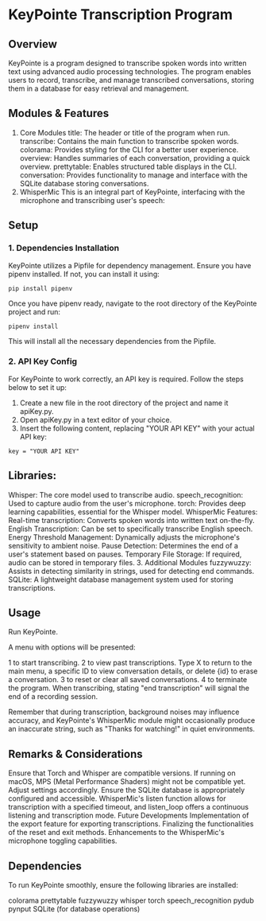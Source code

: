 

# KeyPointe Transcription Program
## Overview
KeyPointe is a program designed to transcribe spoken words into written text using advanced audio processing technologies. The program enables users to record, transcribe, and manage transcribed conversations, storing them in a database for easy retrieval and management.

## Modules & Features
1. Core Modules
title: The header or title of the program when run.
transcribe: Contains the main function to transcribe spoken words.
colorama: Provides styling for the CLI for a better user experience.
overview: Handles summaries of each conversation, providing a quick overview.
prettytable: Enables structured table displays in the CLI.
conversation: Provides functionality to manage and interface with the SQLite database storing conversations.
2. WhisperMic
This is an integral part of KeyPointe, interfacing with the microphone and transcribing user's speech:

## Setup

### 1. Dependencies Installation
KeyPointe utilizes a Pipfile for dependency management. Ensure you have pipenv installed. If not, you can install it using:
```
pip install pipenv
```

Once you have pipenv ready, navigate to the root directory of the KeyPointe project and run:
```
pipenv install
```
This will install all the necessary dependencies from the Pipfile.

### 2. API Key Config
For KeyPointe to work correctly, an API key is required. Follow the steps below to set it up:

1. Create a new file in the root directory of the project and name it apiKey.py.
2. Open apiKey.py in a text editor of your choice.
3. Insert the following content, replacing "YOUR API KEY" with your actual API key:
```
key = "YOUR API KEY"
```

## Libraries:
Whisper: The core model used to transcribe audio.
speech_recognition: Used to capture audio from the user's microphone.
torch: Provides deep learning capabilities, essential for the Whisper model.
WhisperMic Features:
Real-time transcription: Converts spoken words into written text on-the-fly.
English Transcription: Can be set to specifically transcribe English speech.
Energy Threshold Management: Dynamically adjusts the microphone's sensitivity to ambient noise.
Pause Detection: Determines the end of a user's statement based on pauses.
Temporary File Storage: If required, audio can be stored in temporary files.
3. Additional Modules
fuzzywuzzy: Assists in detecting similarity in strings, used for detecting end commands.
SQLite: A lightweight database management system used for storing transcriptions.

## Usage

Run KeyPointe.

A menu with options will be presented:

1 to start transcribing.
2 to view past transcriptions.
Type X to return to the main menu, a specific ID to view conversation details, or delete {id} to erase a conversation.
3 to reset or clear all saved conversations.
4 to terminate the program.
When transcribing, stating "end transcription" will signal the end of a recording session.

Remember that during transcription, background noises may influence accuracy, and KeyPointe's WhisperMic module might occasionally produce an inaccurate string, such as "Thanks for watching!" in quiet environments.

## Remarks & Considerations
Ensure that Torch and Whisper are compatible versions.
If running on macOS, MPS (Metal Performance Shaders) might not be compatible yet. Adjust settings accordingly.
Ensure the SQLite database is appropriately configured and accessible.
WhisperMic's listen function allows for transcription with a specified timeout, and listen_loop offers a continuous listening and transcription mode.
Future Developments
Implementation of the export feature for exporting transcriptions.
Finalizing the functionalities of the reset and exit methods.
Enhancements to the WhisperMic's microphone toggling capabilities.

## Dependencies
To run KeyPointe smoothly, ensure the following libraries are installed:

colorama
prettytable
fuzzywuzzy
whisper
torch
speech_recognition
pydub
pynput
SQLite (for database operations)

